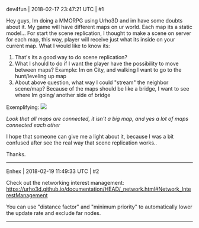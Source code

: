 dev4fun | 2018-02-17 23:47:21 UTC | #1

Hey guys, Im doing a MMORPG using Urho3D and im have some doubts about it. My game will have different maps on ur world. Each map its a static model... For start the scene replication, I thought to make a scene on server for each map, this way, player will receive just what its inside on your current map. What I would like to know its:

1. That's its a good way to do scene replication?
2. What I should to do if I want the player have the possibility to move between maps? Example: Im on City, and walking I want to go to the hunt/leveling up map
3. About above question, what way I could "stream" the neighbor scene/map? Because of the maps should be like a bridge, I want to see where Im going/ another side of bridge

Exemplifying:
<img src='//cdck-file-uploads-global.s3.dualstack.us-west-2.amazonaws.com/standard17/uploads/urho3d/original/2X/0/0e509e9176e4614edfc2620578a774f46bd6caa1.jpg'>

_Look that all maps are connected, it isn't a big map, and yes a lot of maps connected each other_

I hope that someone can give me a light about it, because I was a bit confused after see the real way that scene replication works..

Thanks.

-------------------------

Enhex | 2018-02-19 11:49:33 UTC | #2

Check out the networking interest management:
https://urho3d.github.io/documentation/HEAD/_network.html#Network_InterestManagement

You can use "distance factor" and "minimum priority" to automatically lower the update rate and exclude far nodes.

-------------------------

